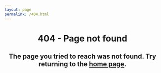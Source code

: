 ```yaml
---
layout: page
permalink: /404.html
---
```


<head>
	<link rel="stylesheet" href="style/stylesheet.css">
</head>
<body>
	<h1 style="text-align: center;">404 - Page not found</h1>
	<h2 style="text-align: center;">The page you tried to reach was not found. Try returning to the <a href="index.html">home page</a>.</h2>
</body>
